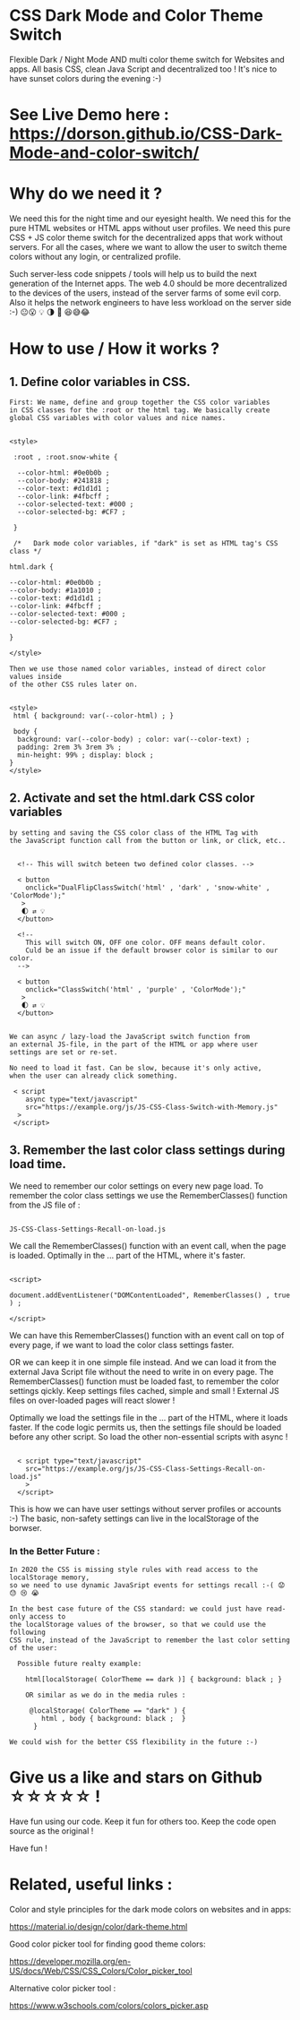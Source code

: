# CSS Dark Mode and Color Theme Switch

Flexible Dark / Night Mode AND multi color theme switch for Websites and apps.
All basis CSS, clean Java Script and decentralized too !
It's nice to have sunset colors during the evening :-)

# See Live Demo here : https://dorson.github.io/CSS-Dark-Mode-and-color-switch/


# Why do we need it ?

We need this for the night time and our eyesight health. We need this for the pure HTML websites or HTML apps without user profiles. We need this pure CSS + JS color theme switch for the decentralized apps that work without servers. For all the cases, where we want to allow the user to switch theme colors without any login, or centralized profile.
 
Such server-less code snippets / tools will help us to build the next generation of the Internet apps. The web 4.0 should be more decentralized to the devices of the users, instead of the server farms of some evil corp. Also it helps the network engineers to have less workload on the server side :-)  😐😮 💡 🌗 🐙 😆😅😂


# How to use  / How it works ?
 
 ## 1. Define color variables in CSS.
 
    First: We name, define and group together the CSS color variables
    in CSS classes for the :root or the html tag. We basically create
    global CSS variables with color values and nice names.

```

<style>

 :root , :root.snow-white {

  --color-html: #0e0b0b ;
  --color-body: #241818 ;
  --color-text: #d1d1d1 ;
  --color-link: #4fbcff ;
  --color-selected-text: #000 ;
  --color-selected-bg: #CF7 ;

 }
 
 /*   Dark mode color variables, if "dark" is set as HTML tag's CSS class */

html.dark { 

--color-html: #0e0b0b ;
--color-body: #1a1010 ;
--color-text: #d1d1d1 ;
--color-link: #4fbcff ;
--color-selected-text: #000 ;
--color-selected-bg: #CF7 ;

}
 
</style>

```
    
    Then we use those named color variables, instead of direct color values inside
    of the other CSS rules later on.
    
    
```

<style>
 html { background: var(--color-html) ; }
 
 body {
  background: var(--color-body) ; color: var(--color-text) ;
  padding: 2rem 3% 3rem 3% ;
  min-height: 99% ; display: block ;
}
</style>

```
    
 ## 2. Activate and set the html.dark CSS color variables
    by setting and saving the CSS color class of the HTML Tag with
    the JavaScript function call from the button or link, or click, etc..
 
 
 ```
 
   <!-- This will switch beteen two defined color classes. -->
   
   < button    
     onclick="DualFlipClassSwitch('html' , 'dark' , 'snow-white' , 'ColorMode');"
    >
    🌓 ⇄ 💡
   </button>
    
   <!--
     This will switch ON, OFF one color. OFF means default color.
     Culd be an issue if the default browser color is similar to our color.
   -->
    
   < button 
     onclick="ClassSwitch('html' , 'purple' , 'ColorMode');"
    >
    🌓 ⇄ 💡
   </button>
    
```
    
    We can async / lazy-load the JavaScript switch function from
    an external JS-file, in the part of the HTML or app where user
    settings are set or re-set.
    
    No need to load it fast. Can be slow, because it's only active,
    when the user can already click something.
    
    
  ```
   < script
      async type="text/javascript"
      src="https://example.org/js/JS-CSS-Class-Switch-with-Memory.js"
    >
   </script>

  ```
    
 
 
 ## 3. Remember the last color class settings during load time.

  We need to remember our color settings on every new page load.
  To remember the color class settings we use the RememberClasses() function
  from the JS file of :


  ```

  JS-CSS-Class-Settings-Recall-on-load.js 

  ```


  We call the RememberClasses() function with an event call, when the page is
  loaded. Optimally in the <head>...</head> part of the HTML, where it's faster.


  ```
  
 <script>
 
  document.addEventListener("DOMContentLoaded", RememberClasses() , true ) ;
  
 </script>
 
  ```


  We can have this RememberClasses() function with an event call on top of every page,
  if we want to load the color class settings faster. 

  OR we can keep it in one simple file instead.
  And we can load it from the external Java Script file without the need to write
  in on every page. The RememberClasses() function must be loaded fast, to
  remember the color settings qickly. Keep settings files cached, simple and small !
  External JS files on over-loaded pages will react slower !


  Optimally we load the settings file in the <head>...</head> part of the HTML,
  where it loads faster. If the code logic permits us, then the settings file should
  be loaded before any other script. So load the other non-essential scripts with async !


```
  
  < script type="text/javascript"
    src="https://example.org/js/JS-CSS-Class-Settings-Recall-on-load.js"
    >
  </script>

```

   This is how we can have user settings without server profiles or accounts :-)
   The basic, non-safety settings can live in the localStorage of the borwser.



  ### In the Better Future : 
    In 2020 the CSS is missing style rules with read access to the localStorage memory,
    so we need to use dynamic JavaSript events for settings recall :-( 😟 😓 😢 😭 
    
    In the best case future of the CSS standard: we could just have read-only access to
    the localStorage values of the browser, so that we could use the following
    CSS rule, instead of the JavaScript to remember the last color setting of the user:
 
 
```
  Possible future realty example: 
  
    html[localStorage( ColorTheme == dark )] { background: black ; }
    
    OR similar as we do in the media rules :

     @localStorage( ColorTheme == "dark" ) {
        html , body { background: black ;  }
      }
 ```
 
    We could wish for the better CSS flexibility in the future :-)
    

# Give us a like and stars on Github ☆☆☆☆☆ !

Have fun using our code. Keep it fun for others too.
Keep the code open source as the original !

Have fun ! 
 
 

# Related, useful links :

Color and style principles for the dark mode colors on websites and in apps:

https://material.io/design/color/dark-theme.html


Good color picker tool for finding good theme colors:

https://developer.mozilla.org/en-US/docs/Web/CSS/CSS_Colors/Color_picker_tool


Alternative color picker tool :

https://www.w3schools.com/colors/colors_picker.asp
